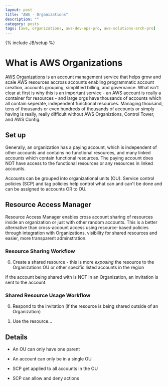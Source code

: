 ```yaml
---
layout: post
title: "AWS - Organizations"
description: ""
category: posts
tags: [aws, organizations, aws-dev-ops-pro, aws-solutions-arch-pro]
---
```

{% include JB/setup %}

# What is AWS Organizations
[AWS Organizations](https://aws.amazon.com/organizations/) is an account management service that helps grow and scale AWS resources accross accounts enabling programmatic account creation, accounts grouping, simplified billing, and governance. What isn't clear at first is why this is an important service - an AWS account is really a container for resources - and large orgs have thousands of accounts which all contain seperate, independent functional resources. Managing thousand, tens of thousands or even hundreds of thousands of accounts or simply having is really, really difficult without AWS Organiztions, Control Tower, and AWS Config.

## Set up
Generally, an organization has a paying account, which is independent of other accounts and contains no functional resources, and many linked accounts which contain functional resources. The paying account does NOT have access to the functional resources or any resources in linked accounts.

Accounts can be grouped into organizational units (OU). Service control policies (SCP) and tag policies help control what can and can't be done and can be assigned to accounts OR to OU.

## Resource Access Manager

Resource Access Manager enables cross account sharing of resources inside an organization or just with other random accounts. This is a better alternative than cross-account access using resource-based policies through integration with Organizations, visibility for shared resources and easier, more transparent adminstration.

### Resource Sharing Workflow

0. Create a shared resource - this is more _exposing_ the resource to the Organizations OU or other specific listed accounts in the region

If the account being shared with is NOT in an Organization, an invitation is sent to the account.

### Shared Resource Usage Workflow

0. Respond to the invitation (if the resource is being shared outside of an Organization)

0. Use the resource... 

## Details

- An OU can only have one parent

- An account can only be in a single OU

- SCP get applied to all accounts in the OU

- SCP can allow and deny actions